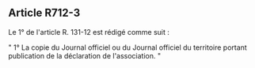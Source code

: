 Article R712-3
----
Le 1° de l'article R. 131-12 est rédigé comme suit :

" 1° La copie du Journal officiel ou du Journal officiel du territoire portant
publication de la déclaration de l'association. "
